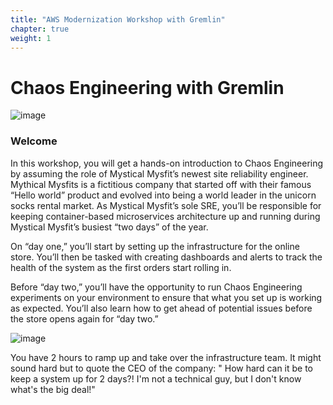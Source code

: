 ```yaml
---
title: "AWS Modernization Workshop with Gremlin"
chapter: true
weight: 1
---
```


# Chaos Engineering with Gremlin

![image](/images/gremlin_mascot.png)

### Welcome

In this workshop, you will get a hands-on introduction to Chaos Engineering by assuming the role of Mystical Mysfit’s newest site reliability engineer. Mythical Mysfits is a fictitious company that started off with their famous “Hello world” product and evolved into being a world leader in the unicorn socks rental market.
As Mystical Mysfit’s sole SRE, you’ll be responsible for keeping container-based microservices architecture up and running during Mystical Mysfit’s busiest “two days” of the year.

On “day one,” you’ll start by setting up the infrastructure for the online store. You’ll then be tasked with creating dashboards and alerts to track the health of the system as the first orders start rolling in.

Before “day two,” you’ll have the opportunity to run Chaos Engineering experiments on your environment to ensure that what you set up is working as expected. You’ll also learn how to get ahead of potential issues before the store opens again for “day two.”

![image](/images/mm.png)


You have 2 hours to ramp up and take over the infrastructure team. It might sound hard but to quote the CEO of the company: " How hard can it be to keep a system up for 2 days?! I'm not a technical guy, but I don't know what's the big deal!" 




